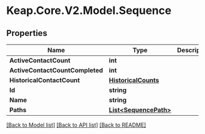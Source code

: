 # Keap.Core.V2.Model.Sequence

## Properties

Name | Type | Description | Notes
------------ | ------------- | ------------- | -------------
**ActiveContactCount** | **int** |  | [optional] 
**ActiveContactCountCompleted** | **int** |  | [optional] 
**HistoricalContactCount** | [**HistoricalCounts**](HistoricalCounts.md) |  | [optional] 
**Id** | **string** |  | [optional] 
**Name** | **string** |  | [optional] 
**Paths** | [**List&lt;SequencePath&gt;**](SequencePath.md) |  | [optional] 

[[Back to Model list]](../README.md#documentation-for-models) [[Back to API list]](../README.md#documentation-for-api-endpoints) [[Back to README]](../README.md)

